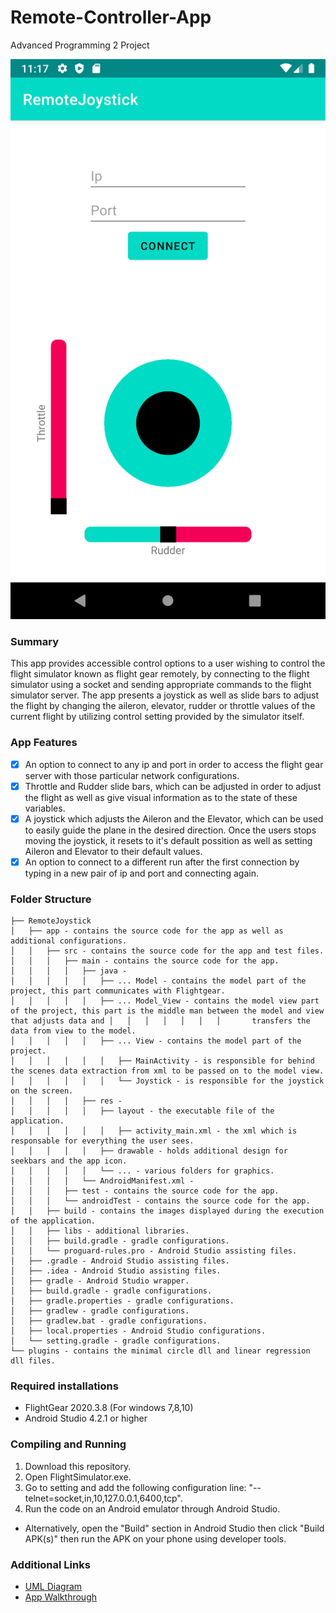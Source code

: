 # Remote-Controller-App
Advanced Programming 2 Project

![App](App.png)

### Summary
This app provides accessible control options to a user wishing to control the flight simulator known as flight gear remotely, by connecting to the flight simulator using a socket and sending appropriate commands to the flight simulator server. The app presents a joystick as well as slide bars to adjust the flight by changing the aileron, elevator, rudder or throttle values of the current flight by utilizing control setting provided by the simulator itself.

### App Features
- [x] An option to connect to any ip and port in order to access the flight gear server with those particular network configurations.
- [x] Throttle and Rudder slide bars, which can be adjusted in order to adjust the flight as well as give visual information as to the state of these variables.
- [x] A joystick which adjusts the Aileron and the Elevator, which can be used to easily guide the plane in the desired direction. Once the users stops moving the joystick, it resets to it's default possition as well as setting Aileron and Elevator to their default values.
- [x] An option to connect to a different run after the first connection by typing in a new pair of ip and port and connecting again.

### Folder Structure
```
├── RemoteJoystick
│   ├── app - contains the source code for the app as well as additional configurations.
│   │   ├── src - contains the source code for the app and test files.
│   │   │   ├── main - contains the source code for the app.
│   │   │   │   ├── java - 
│   │   │   │   │   ├── ... Model - contains the model part of the project, this part communicates with Flightgear.
│   │   │   │   │   ├── ... Model_View - contains the model view part of the project, this part is the middle man between the model and view that adjusts data and │   │   │   │   │   │   │       transfers the data from view to the model.
│   │   │   │   │   ├── ... View - contains the model part of the project.
│   │   │   │   │   │   ├── MainActivity - is responsible for behind the scenes data extraction from xml to be passed on to the model view.
│   │   │   │   │   │   └── Joystick - is responsible for the joystick on the screen.
│   │   │   │   ├── res - 
│   │   │   │   │   ├── layout - the executable file of the application.
│   │   │   │   │   │   ├── activity_main.xml - the xml which is responsable for everything the user sees.
│   │   │   │   │   ├── drawable - holds additional design for seekbars and the app icon.
│   │   │   │   │   └── ... - various folders for graphics.
│   │   │   │   └── AndroidManifest.xml - 
│   │   │   ├── test - contains the source code for the app.
│   │   │   └── androidTest - contains the source code for the app.
│   │   ├── build - contains the images displayed during the execution of the application.
│   │   ├── libs - additional libraries.
│   │   ├── build.gradle - gradle configurations.
│   │   └── proguard-rules.pro - Android Studio assisting files.
│   ├── .gradle - Android Studio assisting files.
│   ├── .idea - Android Studio assisting files.
│   ├── gradle - Android Studio wrapper.
│   ├── build.gradle - gradle configurations.
│   ├── gradle.properties - gradle configurations.
│   ├── gradlew - gradle configurations.
│   ├── gradlew.bat - gradle configurations.
│   ├── local.properties - Android Studio configurations.
│   └── setting.gradle - gradle configurations.
└── plugins - contains the minimal circle dll and linear regression dll files.
```

### Required installations
* FlightGear 2020.3.8 (For windows 7,8,10)
* Android Studio 4.2.1 or higher

### Compiling and Running
1. Download this repository.
2. Open FlightSimulator.exe.
3. Go to setting and add the following configuration line: "--telnet=socket,in,10,127.0.0.1,6400,tcp".
4. Run the code on an Android emulator through Android Studio.
* Alternatively, open the "Build" section in Android Studio then click "Build APK(s)" then run the APK on your phone using developer tools.

### Additional Links
* [UML Diagram](UML.png)
* [App Walkthrough](https://youtu.be/yOPwi-C3aP4)
